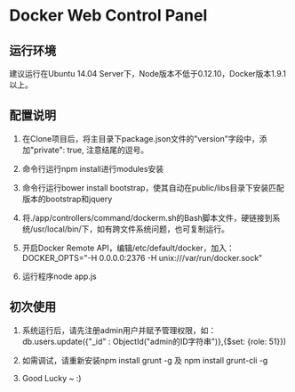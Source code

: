 # Docker Web Control Panel

## 运行环境 ##
  建议运行在Ubuntu 14.04 Server下，Node版本不低于0.12.10，Docker版本1.9.1以上。

## 配置说明  ##
1. 在Clone项目后，将主目录下package.json文件的"version"字段中，添加"private": true, 注意结尾的逗号。

2. 命令行运行npm install进行modules安装

3. 命令行运行bower install bootstrap，使其自动在public/libs目录下安装匹配版本的bootstrap和jquery

4. 将./app/controllers/command/dockerm.sh的Bash脚本文件，硬链接到系统/usr/local/bin/下，如有跨文件系统问题，也可复制运行。

5. 开启Docker Remote API，编辑/etc/default/docker，加入：DOCKER_OPTS="-H 0.0.0.0:2376 -H unix:///var/run/docker.sock"

6. 运行程序node app.js

## 初次使用 ##
1. 系统运行后，请先注册admin用户并赋予管理权限，如：db.users.update({"_id" : ObjectId("admin的ID字符串")},{$set: {role: 51}})

2. 如需调试，请重新安装npm install grunt -g 及 npm install grunt-cli -g

3. Good Lucky ~ :)
